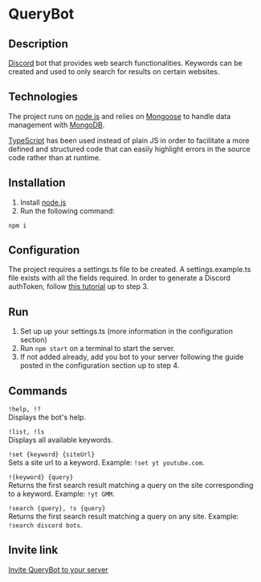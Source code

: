 # QueryBot

## Description

[Discord](https://discordapp.com/) bot that provides web search functionalities. Keywords can be created and used to only search for results on certain websites.

## Technologies
The project runs on [node.js](https://nodejs.org/) and relies on [Mongoose](https://mongoosejs.com/) to handle data management with [MongoDB](https://www.mongodb.com/).

[TypeScript](https://www.typescriptlang.org/) has been used instead of plain JS in order to facilitate a more defined and structured code that can easily highlight errors in the source code rather than at runtime.


## Installation

1. Install [node.js](https://nodejs.org/)
2. Run the following command:
```
npm i
```

## Configuration

The project requires a settings.ts file to be created.
A settings.example.ts file exists with all the fields required.
In order to generate a Discord authToken, follow [this tutorial](https://www.digitaltrends.com/gaming/how-to-make-a-discord-bot/) up to step 3.

## Run

1. Set up up your settings.ts (more information in the configuration section)
2. Run `npm start` on a terminal to start the server.
3. If not added already, add you bot to your server following the guide posted in the configuration section up to step 4.

## Commands

`!help, !?`  
Displays the bot's help.

`!list, !ls`  
Displays all available keywords.

`!set {keyword} {siteUrl}`  
Sets a site url to a keyword. Example: `!set yt youtube.com`.

`!{keyword} {query}`  
Returns the first search result matching a query on the site corresponding to a keyword. Example: `!yt GMM`.

`!search {query}, !s {query}`  
Returns the first search result matching a query on any site. Example: `!search discord bots`.

## Invite link
[Invite QueryBot to your server](https://discordapp.com/oauth2/authorize?client_id=495279079868596225&scope=bot)
